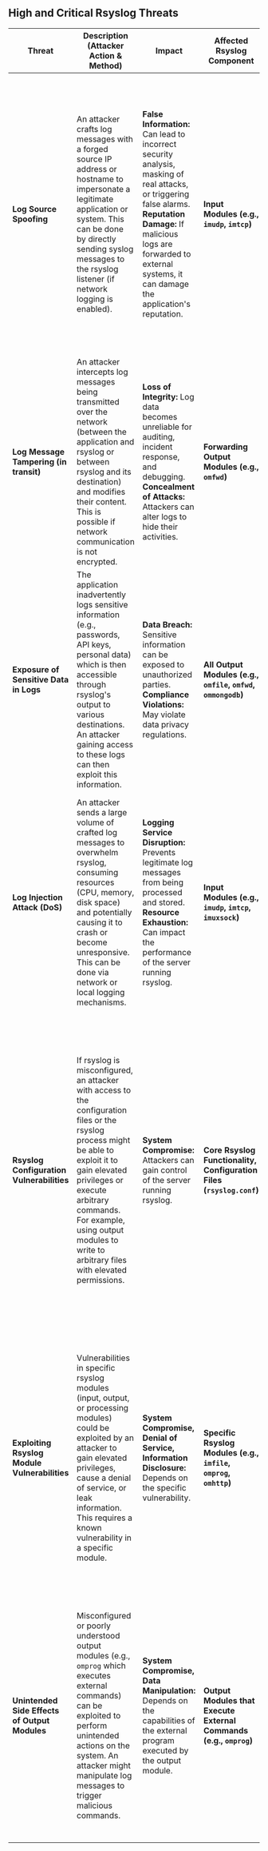 
## High and Critical Rsyslog Threats

| Threat | Description (Attacker Action & Method) | Impact | Affected Rsyslog Component | Risk Severity | Mitigation Strategies |
|---|---|---|---|---|---|
| **Log Source Spoofing** | An attacker crafts log messages with a forged source IP address or hostname to impersonate a legitimate application or system. This can be done by directly sending syslog messages to the rsyslog listener (if network logging is enabled). | **False Information:** Can lead to incorrect security analysis, masking of real attacks, or triggering false alarms. **Reputation Damage:** If malicious logs are forwarded to external systems, it can damage the application's reputation. | **Input Modules (e.g., `imudp`, `imtcp`)** | High | * **Secure Communication Channel:** Use TLS/SSL for network syslog (`omfwd` with `StreamDriver` and `StreamDriverMode`). * **Input Validation (within rsyslog):** While limited, explore rsyslog's filtering capabilities (`if`, `property`) to identify and potentially discard suspicious log patterns based on content or source (use with caution as it can be bypassed). * **Network Segmentation:** Restrict network access to the rsyslog listener. |
| **Log Message Tampering (in transit)** | An attacker intercepts log messages being transmitted over the network (between the application and rsyslog or between rsyslog and its destination) and modifies their content. This is possible if network communication is not encrypted. | **Loss of Integrity:** Log data becomes unreliable for auditing, incident response, and debugging. **Concealment of Attacks:** Attackers can alter logs to hide their activities. | **Forwarding Output Modules (e.g., `omfwd`)** | High | * **Secure Communication Channel:** Use TLS/SSL for network logging (`omfwd` with `StreamDriver` and `StreamDriverMode`). |
| **Exposure of Sensitive Data in Logs** | The application inadvertently logs sensitive information (e.g., passwords, API keys, personal data) which is then accessible through rsyslog's output to various destinations. An attacker gaining access to these logs can then exploit this information. | **Data Breach:** Sensitive information can be exposed to unauthorized parties. **Compliance Violations:** May violate data privacy regulations. | **All Output Modules (e.g., `omfile`, `omfwd`, `ommongodb`)** | Critical | * **Filtering in Rsyslog:** Use rsyslog's filtering capabilities (`if`, `property`, regular expressions) to identify and drop logs containing sensitive information before forwarding them to less secure destinations. * **Secure Log Destinations:** Ensure that log destinations are appropriately secured based on the sensitivity of the data they might contain. |
| **Log Injection Attack (DoS)** | An attacker sends a large volume of crafted log messages to overwhelm rsyslog, consuming resources (CPU, memory, disk space) and potentially causing it to crash or become unresponsive. This can be done via network or local logging mechanisms. | **Logging Service Disruption:** Prevents legitimate log messages from being processed and stored. **Resource Exhaustion:** Can impact the performance of the server running rsyslog. | **Input Modules (e.g., `imudp`, `imtcp`, `imuxsock`)** | High | * **Rate Limiting in Rsyslog:** Configure rsyslog to limit the rate of incoming log messages from specific sources using modules like `limittomod`. * **Input Validation (within rsyslog):** Implement filters to discard excessively large or malformed log messages. * **Resource Monitoring:** Monitor rsyslog's resource usage and set alerts for unusual spikes. |
| **Rsyslog Configuration Vulnerabilities** | If rsyslog is misconfigured, an attacker with access to the configuration files or the rsyslog process might be able to exploit it to gain elevated privileges or execute arbitrary commands. For example, using output modules to write to arbitrary files with elevated permissions. | **System Compromise:** Attackers can gain control of the server running rsyslog. | **Core Rsyslog Functionality, Configuration Files (`rsyslog.conf`)** | Critical | * **Principle of Least Privilege:** Run rsyslog with the minimum necessary privileges. * **Secure Configuration:** Follow security best practices for rsyslog configuration, including restricting file permissions on configuration files and log directories. * **Configuration Auditing:** Regularly review rsyslog configuration for potential security weaknesses. * **Restrict Access to Configuration Files:** Limit who can read and modify `rsyslog.conf`. |
| **Exploiting Rsyslog Module Vulnerabilities** | Vulnerabilities in specific rsyslog modules (input, output, or processing modules) could be exploited by an attacker to gain elevated privileges, cause a denial of service, or leak information. This requires a known vulnerability in a specific module. | **System Compromise, Denial of Service, Information Disclosure:** Depends on the specific vulnerability. | **Specific Rsyslog Modules (e.g., `imfile`, `omprog`, `omhttp`)** | Critical to High (depending on the vulnerability) | * **Regular Updates:** Keep rsyslog and its modules updated to the latest versions to patch known vulnerabilities. * **Module Auditing:** Be aware of the modules being used and their potential security implications. * **Disable Unnecessary Modules:** Only enable the modules that are strictly required. * **Follow Security Advisories:** Stay informed about security vulnerabilities related to rsyslog. |
| **Unintended Side Effects of Output Modules** | Misconfigured or poorly understood output modules (e.g., `omprog` which executes external commands) can be exploited to perform unintended actions on the system. An attacker might manipulate log messages to trigger malicious commands. | **System Compromise, Data Manipulation:** Depends on the capabilities of the external program executed by the output module. | **Output Modules that Execute External Commands (e.g., `omprog`)** | Critical | * **Avoid `omprog` if possible:** Use safer alternatives for log processing or forwarding. * **Strict Input Validation for `omprog`:** If `omprog` is necessary, carefully sanitize and validate any data passed to the external program from log messages. * **Principle of Least Privilege for External Programs:** Ensure the external program executed by `omprog` runs with the minimum necessary privileges. |